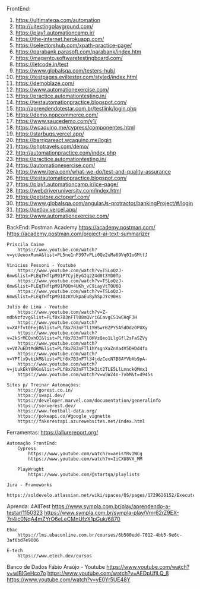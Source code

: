 FrontEnd:

1. https://ultimateqa.com/automation
2. http://uitestingplayground.com/
3. https://play1.automationcamp.ir/
4. https://the-internet.herokuapp.com/
5. https://selectorshub.com/xpath-practice-page/
6. https://parabank.parasoft.com/parabank/index.htm
7. https://magento.softwaretestingboard.com/
8. https://letcode.in/test
9. https://www.globalsqa.com/testers-hub/
10. https://testpages.eviltester.com/styled/index.html
11. https://demoblaze.com/
12. https://www.automationexercise.com/
13. https://practice.automationtesting.in/
14. https://testautomationpractice.blogspot.com/
15. http://aprendendotestar.com.br/testlink/login.php
16. https://demo.nopcommerce.com/
17. https://www.saucedemo.com/v1/
18. https://wcaquino.me/cypress/componentes.html
19. https://starbugs.vercel.app/
20. https://barrigareact.wcaquino.me/login
21. https://phptravels.com/demo/
22. http://automationpractice.com/index.php
23. https://practice.automationtesting.in/
24. https://automationexercise.com/
25. https://www.itera.com/what-we-do/test-and-quality-assurance
26. https://testautomationpractice.blogspot.com/
27. https://play1.automationcamp.ir/ice-page/
28. https://webdriveruniversity.com/index.html
29. https://petstore.octoperf.com/
30. https://www.globalsqa.com/angularJs-protractor/bankingProject/#/login
31. https://petlov.vercel.app/
32. https://www.automationexercise.com/

BackEnd:
    Postman Academy
        https://academy.postman.com/
        https://academy.postman.com/project-ai-text-summarizer

    Priscila Caime
        https://www.youtube.com/watch?v=ycUeuoxRumA&list=PL5ne1nP397vPLi0Qe2uMa69Vq01oGMttJ

    Vinicius Pessoni - Youtube
        https://www.youtube.com/watch?v=TSLoQzJ-6mw&list=PLEqTHftpM91P7CyjEyGIq2Z4d0t3YD0Tp
        https://www.youtube.com/watch?v=TSLoQzJ-6mw&list=PLEqTHftpM91POOn4UKh_vC9iayVtTOU6O
        https://www.youtube.com/watch?v=TSLoQzJ-6mw&list=PLEqTHftpM91OzKYUkpaEuByhSpJYc90Hs

    Julio de Lima - Youtube
        https://www.youtube.com/watch?v=Z-mdbNzfzvg&list=PLf8x7B3nFTl08mQVriGCavgCS1wCHqFJH
        https://www.youtube.com/watch?v=XAFfvt0Fej0&list=PLf8x7B3nFTl1YHSwrBZPY5ASdDdzOPUXy
        https://www.youtube.com/watch?v=2kSrMCQxhOI&list=PLf8x7B3nFTl0HVzQeo1LlgGfl2sFaSZVy
        https://www.youtube.com/watch?v=VA7uEDtMdBM&list=PLf8x7B3nFTl1hYsgnXaZnXa4V5DHDd4fa
        https://www.youtube.com/watch?v=YPTlx9vbikM&list=PLf8x7B3nFTl34jdzCecN7B6AYVbXb9pA-
        https://www.youtube.com/watch?v=jUukEkY0RGs&list=PLf8x7B3nFTl3H3it2TLE5LlLmnckQMmx1
        https://www.youtube.com/watch?v=w5WZ4n-7vbM&t=4945s

    Sites p/ Treinar Automações:
        https://gorest.co.in/
        https://swapi.dev/
        https://developer.marvel.com/documentation/generalinfo
        https://serverest.dev/
        https://www.football-data.org/
        https://pokeapi.co/#google_vignette
        https://fakerestapi.azurewebsites.net/index.html

Ferramentas:
    https://allurereport.org/

    Automação FrontEnd:
        Cypress
            https://www.youtube.com/watch?v=aeisYRv1WCg
            https://www.youtube.com/watch?v=IiCXU8VX_MM

        PlayWrught
            https://www.youtube.com/@startqa/playlists

    Jira - Frameworks
        https://soldevelo.atlassian.net/wiki/spaces/QS/pages/1729626152/Execute+Test+Case

Aprenda:
    4AllTest
        https://www.sympla.com.br/play/aprendendo-a-testar/1150323
        https://www.sympla.com.br/sympla-play/Vmr62rZ9EX-7ri4ic0NqA4mZYrO6eLeCMnUfzX1pGuk/6870

    Ebac
        https://lms.ebaconline.com.br/courses/6b500edd-7012-4bb5-9e6c-3af6bd7e9806

    E-tech
        https://www.etech.dev/cursos

Banco de Dados
    Fábio Araújo - Youtube
        https://www.youtube.com/watch?v=wlBIGeHco7o
        https://www.youtube.com/watch?v=AEDpUfjLQ_8
        https://www.youtube.com/watch?v=yE0Yr5UE48Y